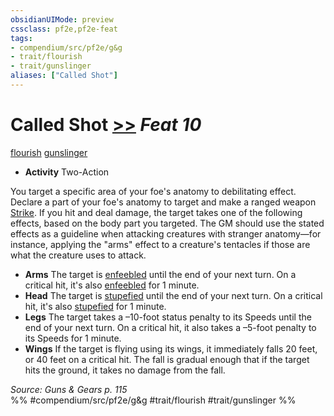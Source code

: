```yaml
---
obsidianUIMode: preview
cssclass: pf2e,pf2e-feat
tags:
- compendium/src/pf2e/g&g
- trait/flourish
- trait/gunslinger
aliases: ["Called Shot"]
---
```

# Called Shot  [>>](../../rules/core-rulebook/chapter-9-playing-the-game.md#Actions "Two-Action") *Feat 10*  
[flourish](../../rules/traits/flourish.md)  [gunslinger](../../rules/traits/gunslinger-g-g.md)  

- **Activity** Two-Action

You target a specific area of your foe's anatomy to debilitating effect. Declare a part of your foe's anatomy to target and make a ranged weapon [Strike](../../rules/actions/strike.md). If you hit and deal damage, the target takes one of the following effects, based on the body part you targeted. The GM should use the stated effects as a guideline when attacking creatures with stranger anatomy—for instance, applying the "arms" effect to a creature's tentacles if those are what the creature uses to attack.

- **Arms** The target is [enfeebled](../../rules/conditions.md#Enfeebled) until the end of your next turn. On a critical hit, it's also [enfeebled](../../rules/conditions.md#Enfeebled) for 1 minute.
- **Head** The target is [stupefied](../../rules/conditions.md#Stupefied) until the end of your next turn. On a critical hit, it's also [stupefied](../../rules/conditions.md#Stupefied) for 1 minute.
- **Legs** The target takes a –10-foot status penalty to its Speeds until the end of your next turn. On a critical hit, it also takes a –5-foot penalty to its Speeds for 1 minute.
- **Wings** If the target is flying using its wings, it immediately falls 20 feet, or 40 feet on a critical hit. The fall is gradual enough that if the target hits the ground, it takes no damage from the fall.

*Source: Guns & Gears p. 115*  
%% #compendium/src/pf2e/g&g #trait/flourish #trait/gunslinger %%